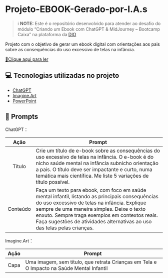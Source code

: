 # Projeto-EBOOK-Gerado-por-I.A.s


> ℹ️ **NOTE:** Este é o repositório desenvolvido para atender ao desafio do módulo “Criando um Ebook com ChatGPT & MidJourney – Bootcamp Caixa” na plataforma da [DIO](https://dio.me)

Projeto com o objetivo de gerar um ebook digital com orientações aos pais sobre as consequências do uso excessivo de telas na infância.

<a href="https://github.com/TaniaMoreiraLima/Projeto-EBOOK-Gerado-por-I.A.s/blob/main/Ebook_ConectadosDemais.pdf" title="View PDF now"> 📕Clique aqui para ler</a>

## 💻 Tecnologias utilizadas no projeto

- [ChatGPT](https://chat.openai.com/) 
- [Imagine.Art](https://www.imagine.art/)
- [PowerPoint](https://www.microsoft.com/en/microsoft-365/powerpoint)

## 🧠 Prompts


ChatGPT：

|   Ação   | Prompt                                                                                                                                                                                                                                                                                                                      |
| :------: | --------------------------------------------------------------------------------------------------------------------------------------------------------------------------------------------------------------------------------------------------------------------------------------------------------------------------- |
|  Título  | Crie um título de e-book sobre as consequências do uso excessivo de telas na infância. O e-book é do nicho saúde mental na infância subnicho orientação a pais. O título deve ser impactante e curto, numa temática mais científica. Me liste 5 variações de título possível.                                               |
| Conteúdo | Faça um texto para ebook, com foco em saúde mental infantil, listando as principais consequências do uso excessivo de telas na infância. Explique sempre de uma maneira simples. Deixe o texto enxuto. Sempre traga exemplos em contextos reais. Faça sugestões de atividades alternativas ao uso das telas pelas crianças. |


Imagine.Art：

|  Ação  | Prompt                                                                                    |
| :----: | ----------------------------------------------------------------------------------------- |
|  Capa  | Uma imagem, sem título, que retrata Crianças em Tela e O Impacto na Saúde Mental Infantil |


